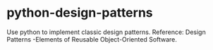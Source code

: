 # python-design-patterns
Use python to implement classic design patterns. Reference: Design Patterns -Elements of Reusable Object-Oriented Software.
